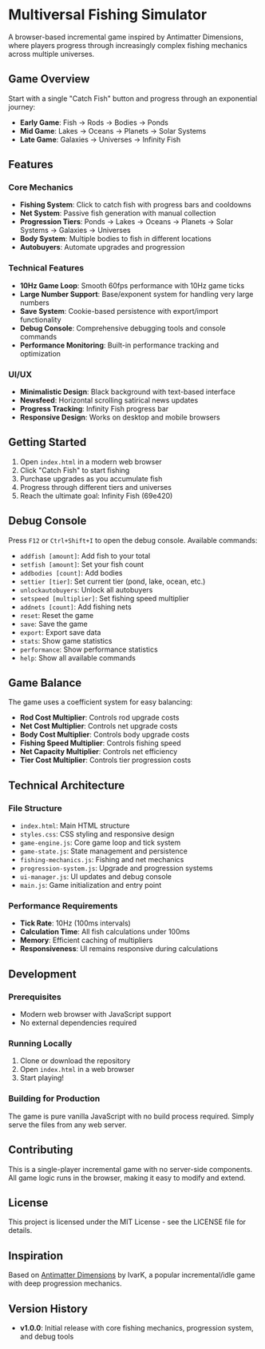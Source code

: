 # Multiversal Fishing Simulator

A browser-based incremental game inspired by Antimatter Dimensions, where players progress through increasingly complex fishing mechanics across multiple universes.

## Game Overview

Start with a single "Catch Fish" button and progress through an exponential journey:
- **Early Game**: Fish → Rods → Bodies → Ponds
- **Mid Game**: Lakes → Oceans → Planets → Solar Systems
- **Late Game**: Galaxies → Universes → Infinity Fish

## Features

### Core Mechanics
- **Fishing System**: Click to catch fish with progress bars and cooldowns
- **Net System**: Passive fish generation with manual collection
- **Progression Tiers**: Ponds → Lakes → Oceans → Planets → Solar Systems → Galaxies → Universes
- **Body System**: Multiple bodies to fish in different locations
- **Autobuyers**: Automate upgrades and progression

### Technical Features
- **10Hz Game Loop**: Smooth 60fps performance with 10Hz game ticks
- **Large Number Support**: Base/exponent system for handling very large numbers
- **Save System**: Cookie-based persistence with export/import functionality
- **Debug Console**: Comprehensive debugging tools and console commands
- **Performance Monitoring**: Built-in performance tracking and optimization

### UI/UX
- **Minimalistic Design**: Black background with text-based interface
- **Newsfeed**: Horizontal scrolling satirical news updates
- **Progress Tracking**: Infinity Fish progress bar
- **Responsive Design**: Works on desktop and mobile browsers

## Getting Started

1. Open `index.html` in a modern web browser
2. Click "Catch Fish" to start fishing
3. Purchase upgrades as you accumulate fish
4. Progress through different tiers and universes
5. Reach the ultimate goal: Infinity Fish (69e420)

## Debug Console

Press `F12` or `Ctrl+Shift+I` to open the debug console. Available commands:

- `addfish [amount]`: Add fish to your total
- `setfish [amount]`: Set your fish count
- `addbodies [count]`: Add bodies
- `settier [tier]`: Set current tier (pond, lake, ocean, etc.)
- `unlockautobuyers`: Unlock all autobuyers
- `setspeed [multiplier]`: Set fishing speed multiplier
- `addnets [count]`: Add fishing nets
- `reset`: Reset the game
- `save`: Save the game
- `export`: Export save data
- `stats`: Show game statistics
- `performance`: Show performance statistics
- `help`: Show all available commands

## Game Balance

The game uses a coefficient system for easy balancing:
- **Rod Cost Multiplier**: Controls rod upgrade costs
- **Net Cost Multiplier**: Controls net upgrade costs
- **Body Cost Multiplier**: Controls body upgrade costs
- **Fishing Speed Multiplier**: Controls fishing speed
- **Net Capacity Multiplier**: Controls net efficiency
- **Tier Cost Multiplier**: Controls tier progression costs

## Technical Architecture

### File Structure
- `index.html`: Main HTML structure
- `styles.css`: CSS styling and responsive design
- `game-engine.js`: Core game loop and tick system
- `game-state.js`: State management and persistence
- `fishing-mechanics.js`: Fishing and net mechanics
- `progression-system.js`: Upgrade and progression systems
- `ui-manager.js`: UI updates and debug console
- `main.js`: Game initialization and entry point

### Performance Requirements
- **Tick Rate**: 10Hz (100ms intervals)
- **Calculation Time**: All fish calculations under 100ms
- **Memory**: Efficient caching of multipliers
- **Responsiveness**: UI remains responsive during calculations

## Development

### Prerequisites
- Modern web browser with JavaScript support
- No external dependencies required

### Running Locally
1. Clone or download the repository
2. Open `index.html` in a web browser
3. Start playing!

### Building for Production
The game is pure vanilla JavaScript with no build process required. Simply serve the files from any web server.

## Contributing

This is a single-player incremental game with no server-side components. All game logic runs in the browser, making it easy to modify and extend.

## License

This project is licensed under the MIT License - see the LICENSE file for details.

## Inspiration

Based on [Antimatter Dimensions](https://github.com/IvarK/IvarK.github.io) by IvarK, a popular incremental/idle game with deep progression mechanics.

## Version History

- **v1.0.0**: Initial release with core fishing mechanics, progression system, and debug tools
